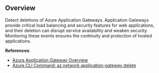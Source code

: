 ## Overview

Detect deletions of Azure Application Gateways. Application Gateways provide critical load balancing and security features for web applications, and their deletion can disrupt service availability and weaken security. Monitoring these events ensures the continuity and protection of hosted applications.

**References**:
- [Azure Application Gateway Overview](https://learn.microsoft.com/en-us/azure/application-gateway/overview)
- [Azure CLI Command: az network application-gateway delete](https://learn.microsoft.com/en-us/cli/azure/network/application-gateway?view=azure-cli-latest#az-network-application-gateway-delete)
